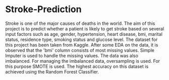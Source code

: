 # Stroke-Prediction
Stroke is one of the major causes of deaths in the world. The aim of this project is to predict whether a patient is likely to get stroke based on several input factors such as age, gender, hypertension, heart disease, bmi, marital status, residence type, smoking status and glucose level. The dataset for this project has been taken from Kaggle.
After some EDA on the data, it is observed that the 'bmi' column consists of most missing values. Simple Imputer is used to handle the missing values.
The data was also imbalanced. For managing the imbalanced data, oversampling is used. For this purpose SMOTE is used. The highest accuracy on this dataset is achieved using the Random Forest Classifier.
